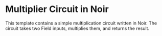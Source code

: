 # Multiplier Circuit in Noir
This template contains a simple multiplication circuit written in Noir. The circuit takes two Field inputs, multiplies them, and returns the result.